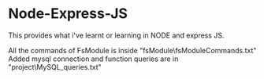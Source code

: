# Node-Express-JS

This provides what i've learnt or learning in NODE and express JS.

All the commands of FsModule is inside "fsModule\fsModuleCommands.txt"
Added mysql connection and function queries are in "project\MySQL_queries.txt"

